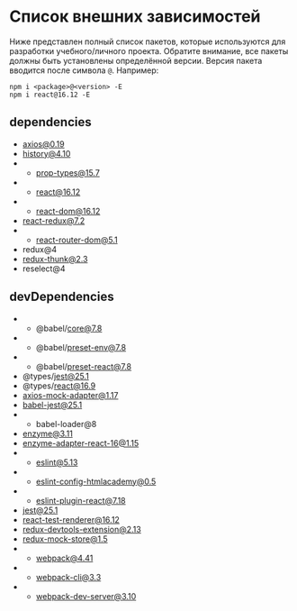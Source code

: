 # Список внешних зависимостей

Ниже представлен полный список пакетов, которые используются для разработки учебного/личного проекта. Обратите внимание, все пакеты должны быть установлены определённой версии. Версия пакета вводится после символа `@`. Например: 

```
npm i <package>@<version> -E
npm i react@16.12 -E
``` 

## dependencies

* axios@0.19
* history@4.10
* + prop-types@15.7
* + react@16.12
* + react-dom@16.12
* react-redux@7.2
* + react-router-dom@5.1
* redux@4
* redux-thunk@2.3
* reselect@4

## devDependencies

* + @babel/core@7.8
* + @babel/preset-env@7.8
* + @babel/preset-react@7.8
* @types/jest@25.1
* @types/react@16.9
* axios-mock-adapter@1.17
* babel-jest@25.1
* + babel-loader@8
* enzyme@3.11
* enzyme-adapter-react-16@1.15
* + eslint@5.13
* + eslint-config-htmlacademy@0.5
* + eslint-plugin-react@7.18
* jest@25.1
* react-test-renderer@16.12
* redux-devtools-extension@2.13
* redux-mock-store@1.5
* + webpack@4.41
* + webpack-cli@3.3
* + webpack-dev-server@3.10
